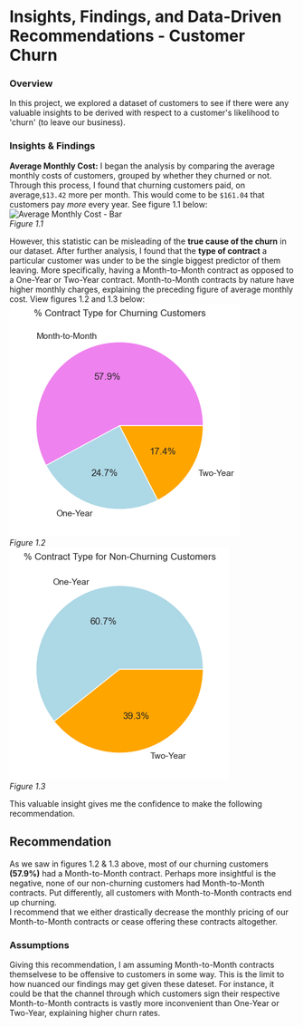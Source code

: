 # Insights, Findings, and Data-Driven Recommendations - Customer Churn


### Overview
In this project, we explored a dataset of customers to see if there were any valuable insights to be derived with respect to a customer's likelihood to 'churn' (to leave our business). 

### Insights & Findings
**Average Monthly Cost:**
I began the analysis by comparing the average monthly costs of customers, grouped by whether they churned or not. Through this process, I found that churning customers paid, on average,`$13.42` more per month. This would come to be `$161.04` that customers pay *more* every year. See figure 1.1 below: \
![Average Monthly Cost - Bar](avg_monthly.png 'Average Monthly Cost, Does Churn & Doesn\'t Churn') \
*Figure 1.1* 

However, this statistic can be misleading of the **true cause of the churn** in our dataset. After further analysis, I found that the **type of contract** a particular customer was under to be the single biggest predictor of them leaving. More specifically, having a Month-to-Month contract as opposed to a One-Year or Two-Year contract. Month-to-Month contracts by nature have higher monthly charges, explaining the preceding figure of average monthly cost. View figures 1.2 and 1.3 below: \
![Churn Pie](churning_pie.png 'Contract Type % For Churning Customers') \
*Figure 1.2* \
![Non-Churn pie](nonchurning_pie.png 'Contract Type % For Churning Customers') \
*Figure 1.3*

This valuable insight gives me the confidence to make the following recommendation.

## Recommendation

As we saw in figures 1.2 & 1.3 above, most of our churning customers **(57.9%)** had a Month-to-Month contract. Perhaps more insightful is the negative, none of our non-churning customers had Month-to-Month contracts. Put differently, all customers with Month-to-Month contracts end up churning. \
I recommend that we either drastically decrease the monthly pricing of our Month-to-Month contracts or cease offering these contracts altogether. 

### Assumptions

Giving this recommendation, I am assuming Month-to-Month contracts themselvese to be offensive to customers in some way. This is the limit to how nuanced our findings may get given these dateset. For instance, it could be that the channel through which customers sign their respective Month-to-Month contracts is vastly more inconvenient than One-Year or Two-Year, explaining higher churn rates. 